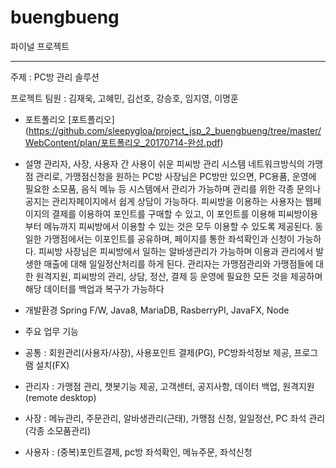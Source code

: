 # buengbueng

파이널 프로젝트

------

주제 : PC방 관리 솔루션

프로젝트 팀원 : 김재욱, 고혜민, 김선호, 강승호, 임지영, 이명훈

- 포트폴리오
[포트폴리오] (https://github.com/sleepygloa/project_jsp_2_buengbueng/tree/master/WebContent/plan/포트폴리오_20170714-완성.pdf)

- 설명
관리자, 사장, 사용자 간 사용이 쉬운 피씨방 관리 시스템
네트워크방식의 가맹점 관리로, 
가맹점신청을 원하는 PC방 사장님은 PC방만 있으면, PC용품, 운영에 필요한 소모품, 음식 메뉴 등 시스템에서 관리가 가능하며 관리를 위한 각종 문의나 공지는 관리자페이지에서 쉽게 상담이 가능하다.
피씨방을 이용하는 사용자는 웹페이지의 결제를 이용하여 포인트를 구매할 수 있고, 이 포인트를 이용해 피씨방이용부터 메뉴까지 피씨방에서 이용할 수 있는 것은 모두 이용할 수 있도록 제공된다.
동일한 가맹점에서는 이포인트를 공유하며, 페이지를 통한 좌석확인과 신청이 가능하다.
피씨방 사장님은 피씨방에서 일하는 알바생관리가 가능하며 이용과 관리에서 발생한 매출에 대해 일일정산처리를 하게 된다.
관리자는 가맹점관리와 가맹점들에 대한 원격지원, 피씨방의 관리, 상담, 정산, 결제 등 운영에 필요한 모든 것을 제공하며 해당 데이터를 백업과 복구가 가능하다


- 개발환경 
Spring F/W, Java8, MariaDB, RasberryPI, JavaFX, Node

- 주요 업무 기능
- 공통 : 회원관리(사용자/사장), 사용포인트 결제(PG), PC방좌석정보 제공, 프로그램 설치(FX)

- 관리자 : 가맹점 관리, 챗봇기능 제공, 고객센터, 공지사항, 데이터 백업, 원격지원(remote desktop)

- 사장 : 메뉴관리, 주문관리, 알바생관리(근태), 가맹점 신청, 일일정산, PC 좌석 관리(각종 소모품관리)

- 사용자 : (중복)포인트결제, pc방 좌석확인, 메뉴주문, 좌석신청


